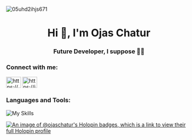 ![05uhd2ihjs671](https://github.com/ojaschatur/ojaschatur/assets/119161343/dabe36d6-139b-4dd0-a544-4eb9fea61ab4)
<h1 align="center">Hi 👋, I'm Ojas Chatur</h1>
<h3 align="center">Future Developer, I suppose 😶‍🌫️ </h3>


<h3 align="left">Connect with me:</h3>
<p align="left">
<a href="https://www.linkedin.com/in/ojas-chatur-090823258/" target="blank"><img align="center" src="https://raw.githubusercontent.com/rahuldkjain/github-profile-readme-generator/master/src/images/icons/Social/linked-in-alt.svg" alt="https://www.linkedin.com/in/ojas-chatur-090823258/" height="30" width="40" /></a>
<a href="https://instagram.com/ojass___" target="blank"><img align="center" src="https://raw.githubusercontent.com/rahuldkjain/github-profile-readme-generator/master/src/images/icons/Social/instagram.svg" alt="https://instagram.com/ojass___" height="30" width="40" /></a>
</p>

<h3 align="left">Languages and Tools:</h3>
<p>
 
 ![My Skills](https://skillicons.dev/icons?i=html,css,js,react,tensorflow,py,c,cpp,java,docker,mongodb,postgres,postman,nodejs,npm,figma,gcp,git,github,gitlab,go,tailwind,ae,ps,ai,pr,anaconda,appwrite,arduino,autocad)
 
</p>


[![An image of @ojaschatur's Holopin badges, which is a link to view their full Holopin profile](https://holopin.me/ojaschatur)](https://holopin.io/@ojaschatur)
